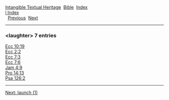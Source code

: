 [Intangible Textual Heritage](../../index)  [Bible](../index) 
[Index](index)   
[l Index](_l_)  
  [Previous](c06647)  [Next](c06649) 

------------------------------------------------------------------------

### &lt;laughter&gt; 7 entries

[Ecc 10:19](../kjv/ecc010.htm#019)  
[Ecc 2:2](../kjv/ecc002.htm#002)  
[Ecc 7:3](../kjv/ecc007.htm#003)  
[Ecc 7:6](../kjv/ecc007.htm#006)  
[Jam 4:9](../kjv/jam004.htm#009)  
[Pro 14:13](../kjv/pro014.htm#013)  
[Psa 126:2](../kjv/psa126.htm#002)  

------------------------------------------------------------------------

[Next: launch (1)](c06649)
